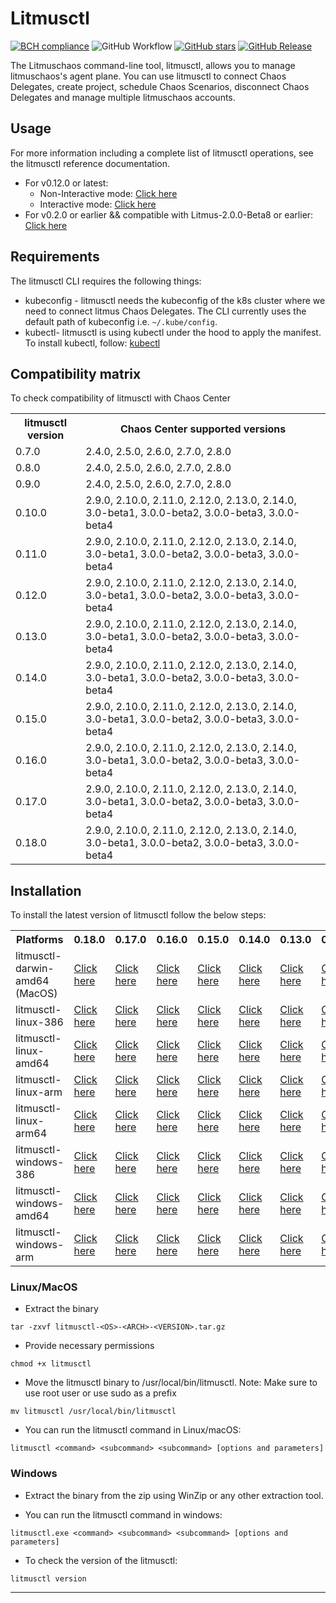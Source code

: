 # Litmusctl
[![BCH compliance](https://bettercodehub.com/edge/badge/litmuschaos/litmusctl?branch=master)](https://bettercodehub.com/)
![GitHub Workflow](https://github.com/litmuschaos/litmusctl/actions/workflows/push.yml/badge.svg?branch=master)
[![GitHub stars](https://img.shields.io/github/stars/litmuschaos/litmusctl?style=social)](https://github.com/litmuschaos/litmusctl/stargazers)
[![GitHub Release](https://img.shields.io/github/release/litmuschaos/litmusctl.svg?style=flat)]()

The Litmuschaos command-line tool, litmusctl, allows you to manage litmuschaos's agent plane. You can use litmusctl to connect Chaos Delegates, create project, schedule Chaos Scenarios, disconnect Chaos Delegates and manage multiple litmuschaos accounts.

## Usage
For more information including a complete list of litmusctl operations, see the litmusctl reference documentation.
* For v0.12.0 or latest:
  * Non-Interactive mode: <a href="https://github.com/litmuschaos/litmusctl/blob/master/Usage.md">Click here</a>
  * Interactive mode: <a href="https://github.com/litmuschaos/litmusctl/blob/master/Usage_interactive.md">Click here</a>
* For v0.2.0 or earlier && compatible with Litmus-2.0.0-Beta8 or earlier: <a href="https://github.com/litmuschaos/litmusctl/blob/master/Usage_v0.2.0.md">Click here</a>

## Requirements

The litmusctl CLI requires the following things:

- kubeconfig - litmusctl needs the kubeconfig of the k8s cluster where we need to connect litmus Chaos Delegates. The CLI currently uses the default path of kubeconfig i.e. `~/.kube/config`.
- kubectl- litmusctl is using kubectl under the hood to apply the manifest. To install kubectl, follow:  [kubectl](https://kubernetes.io/docs/tasks/tools/#kubectl)


## Compatibility matrix

To check compatibility of litmusctl with Chaos Center

<table>
  <th>litmusctl version</th>
  <th>Chaos Center supported versions</th>

  <tr>
    <td>0.7.0</td>
    <td>2.4.0, 2.5.0, 2.6.0, 2.7.0, 2.8.0</td>
  </tr>
  <tr>
    <td>0.8.0</td>
    <td>2.4.0, 2.5.0, 2.6.0, 2.7.0, 2.8.0</td>
  </tr>
  <tr>
    <td>0.9.0</td>
    <td>2.4.0, 2.5.0, 2.6.0, 2.7.0, 2.8.0</td>
  </tr>
  <tr>
    <td>0.10.0</td>
    <td>2.9.0, 2.10.0, 2.11.0, 2.12.0, 2.13.0, 2.14.0, 3.0-beta1, 3.0.0-beta2, 3.0.0-beta3, 3.0.0-beta4</td>
  </tr>
  <tr>
    <td>0.11.0</td>
    <td>2.9.0, 2.10.0, 2.11.0, 2.12.0, 2.13.0, 2.14.0, 3.0-beta1, 3.0.0-beta2, 3.0.0-beta3, 3.0.0-beta4</td>
  </tr>
  <tr>
    <td>0.12.0</td>
    <td>2.9.0, 2.10.0, 2.11.0, 2.12.0, 2.13.0, 2.14.0, 3.0-beta1, 3.0.0-beta2, 3.0.0-beta3, 3.0.0-beta4</td>
  </tr>
  <tr>
    <td>0.13.0</td>
    <td>2.9.0, 2.10.0, 2.11.0, 2.12.0, 2.13.0, 2.14.0, 3.0-beta1, 3.0.0-beta2, 3.0.0-beta3, 3.0.0-beta4</td>
  </tr>
  <tr>
    <td>0.14.0</td>
    <td>2.9.0, 2.10.0, 2.11.0, 2.12.0, 2.13.0, 2.14.0, 3.0-beta1, 3.0.0-beta2, 3.0.0-beta3, 3.0.0-beta4</td>
  </tr>
  <tr>
    <td>0.15.0</td>
    <td>2.9.0, 2.10.0, 2.11.0, 2.12.0, 2.13.0, 2.14.0, 3.0-beta1, 3.0.0-beta2, 3.0.0-beta3, 3.0.0-beta4</td>
  </tr>
  <tr>
    <td>0.16.0</td>
    <td>2.9.0, 2.10.0, 2.11.0, 2.12.0, 2.13.0, 2.14.0, 3.0-beta1, 3.0.0-beta2, 3.0.0-beta3, 3.0.0-beta4</td>
  </tr>
  <tr>
    <td>0.17.0</td>
    <td>2.9.0, 2.10.0, 2.11.0, 2.12.0, 2.13.0, 2.14.0, 3.0-beta1, 3.0.0-beta2, 3.0.0-beta3, 3.0.0-beta4</td>
  </tr>
  <tr>
    <td>0.18.0</td>
    <td>2.9.0, 2.10.0, 2.11.0, 2.12.0, 2.13.0, 2.14.0, 3.0-beta1, 3.0.0-beta2, 3.0.0-beta3, 3.0.0-beta4</td>
  </tr>
</table>

## Installation

To install the latest version of litmusctl follow the below steps:

<table>
  <th>Platforms</th>
  <th>0.18.0</th>
  <th>0.17.0</th>
  <th>0.16.0</th>
  <th>0.15.0</th>
  <th>0.14.0</th>
  <th>0.13.0</th>
  <th>0.12.0</th>
  <th>v0.11.0</th>
  <th>master(Unreleased)</th>
  <tr>
    <td>litmusctl-darwin-amd64 (MacOS)</td>
    <td><a href="https://litmusctl-production-bucket.s3.amazonaws.com/litmusctl-darwin-amd64-0.18.0.tar.gz">Click here</a></td>
    <td><a href="https://litmusctl-production-bucket.s3.amazonaws.com/litmusctl-darwin-amd64-0.17.0.tar.gz">Click here</a></td>
    <td><a href="https://litmusctl-production-bucket.s3.amazonaws.com/litmusctl-darwin-amd64-0.16.0.tar.gz">Click here</a></td>
    <td><a href="https://litmusctl-production-bucket.s3.amazonaws.com/litmusctl-darwin-amd64-0.15.0.tar.gz">Click here</a></td>
    <td><a href="https://litmusctl-production-bucket.s3.amazonaws.com/litmusctl-darwin-amd64-0.14.0.tar.gz">Click here</a></td>
    <td><a href="https://litmusctl-production-bucket.s3.amazonaws.com/litmusctl-darwin-amd64-0.13.0.tar.gz">Click here</a></td>
    <td><a href="https://litmusctl-production-bucket.s3.amazonaws.com/litmusctl-darwin-amd64-0.12.0.tar.gz">Click here</a></td>
    <td><a href="https://litmusctl-production-bucket.s3.amazonaws.com/litmusctl-darwin-amd64-v0.11.0.tar.gz">Click here</a></td>
    <td><a href="https://litmusctl-production-bucket.s3.amazonaws.com/litmusctl-darwin-amd64-master.tar.gz">Click here</a></td>
  </tr>
  <tr>
    <td>litmusctl-linux-386</td>
    <td><a href="https://litmusctl-production-bucket.s3.amazonaws.com/litmusctl-linux-386-0.18.0.tar.gz">Click here</a></td>
    <td><a href="https://litmusctl-production-bucket.s3.amazonaws.com/litmusctl-linux-386-0.17.0.tar.gz">Click here</a></td>
    <td><a href="https://litmusctl-production-bucket.s3.amazonaws.com/litmusctl-linux-386-0.16.0.tar.gz">Click here</a></td>
    <td><a href="https://litmusctl-production-bucket.s3.amazonaws.com/litmusctl-linux-386-0.15.0.tar.gz">Click here</a></td>
    <td><a href="https://litmusctl-production-bucket.s3.amazonaws.com/litmusctl-linux-386-0.14.0.tar.gz">Click here</a></td>
    <td><a href="https://litmusctl-production-bucket.s3.amazonaws.com/litmusctl-linux-386-0.13.0.tar.gz">Click here</a></td>
    <td><a href="https://litmusctl-production-bucket.s3.amazonaws.com/litmusctl-linux-386-0.12.0.tar.gz">Click here</a></td>
    <td><a href="https://litmusctl-production-bucket.s3.amazonaws.com/litmusctl-linux-386-v0.11.0.tar.gz">Click here</a></td>
    <td><a href="https://litmusctl-production-bucket.s3.amazonaws.com/litmusctl-linux-386-master.tar.gz">Click here</a></td>
  </tr>
  <tr>
    <td>litmusctl-linux-amd64</td>
    <td><a href="https://litmusctl-production-bucket.s3.amazonaws.com/litmusctl-linux-amd64-0.18.0.tar.gz">Click here</a></td>
    <td><a href="https://litmusctl-production-bucket.s3.amazonaws.com/litmusctl-linux-amd64-0.17.0.tar.gz">Click here</a></td>
    <td><a href="https://litmusctl-production-bucket.s3.amazonaws.com/litmusctl-linux-amd64-0.16.0.tar.gz">Click here</a></td>
    <td><a href="https://litmusctl-production-bucket.s3.amazonaws.com/litmusctl-linux-amd64-0.15.0.tar.gz">Click here</a></td>
    <td><a href="https://litmusctl-production-bucket.s3.amazonaws.com/litmusctl-linux-amd64-0.14.0.tar.gz">Click here</a></td>
    <td><a href="https://litmusctl-production-bucket.s3.amazonaws.com/litmusctl-linux-amd64-0.13.0.tar.gz">Click here</a></td>
    <td><a href="https://litmusctl-production-bucket.s3.amazonaws.com/litmusctl-linux-amd64-0.12.0.tar.gz">Click here</a></td>
    <td><a href="https://litmusctl-production-bucket.s3.amazonaws.com/litmusctl-linux-amd64-v0.11.0.tar.gz">Click here</a></td>
    <td><a href="https://litmusctl-production-bucket.s3.amazonaws.com/litmusctl-linux-amd64-master.tar.gz">Click here</a></td>
  </tr>
  <tr>
    <td>litmusctl-linux-arm</td>
    <td><a href="https://litmusctl-production-bucket.s3.amazonaws.com/litmusctl-linux-arm-0.18.0.tar.gz">Click here</a></td>
    <td><a href="https://litmusctl-production-bucket.s3.amazonaws.com/litmusctl-linux-arm-0.17.0.tar.gz">Click here</a></td>
    <td><a href="https://litmusctl-production-bucket.s3.amazonaws.com/litmusctl-linux-arm-0.16.0.tar.gz">Click here</a></td>
    <td><a href="https://litmusctl-production-bucket.s3.amazonaws.com/litmusctl-linux-arm-0.15.0.tar.gz">Click here</a></td>
    <td><a href="https://litmusctl-production-bucket.s3.amazonaws.com/litmusctl-linux-arm-0.14.0.tar.gz">Click here</a></td>
    <td><a href="https://litmusctl-production-bucket.s3.amazonaws.com/litmusctl-linux-arm-0.13.0.tar.gz">Click here</a></td>
    <td><a href="https://litmusctl-production-bucket.s3.amazonaws.com/litmusctl-linux-arm-0.12.0.tar.gz">Click here</a></td>
    <td><a href="https://litmusctl-production-bucket.s3.amazonaws.com/litmusctl-linux-arm-v0.11.0.tar.gz">Click here</a></td>
    <td><a href="https://litmusctl-production-bucket.s3.amazonaws.com/litmusctl-linux-arm-master.tar.gz">Click here</a></td>
  </tr>
  <tr>
    <td>litmusctl-linux-arm64</td>
    <td><a href="https://litmusctl-production-bucket.s3.amazonaws.com/litmusctl-linux-arm64-0.18.0.tar.gz">Click here</a></td>
    <td><a href="https://litmusctl-production-bucket.s3.amazonaws.com/litmusctl-linux-arm64-0.17.0.tar.gz">Click here</a></td>
    <td><a href="https://litmusctl-production-bucket.s3.amazonaws.com/litmusctl-linux-arm64-0.16.0.tar.gz">Click here</a></td>
    <td><a href="https://litmusctl-production-bucket.s3.amazonaws.com/litmusctl-linux-arm64-0.15.0.tar.gz">Click here</a></td>
    <td><a href="https://litmusctl-production-bucket.s3.amazonaws.com/litmusctl-linux-arm64-0.14.0.tar.gz">Click here</a></td>
    <td><a href="https://litmusctl-production-bucket.s3.amazonaws.com/litmusctl-linux-arm64-0.13.0.tar.gz">Click here</a></td>
    <td><a href="https://litmusctl-production-bucket.s3.amazonaws.com/litmusctl-linux-arm64-0.12.0.tar.gz">Click here</a></td>
    <td><a href="https://litmusctl-production-bucket.s3.amazonaws.com/litmusctl-linux-arm64-v0.11.0.tar.gz">Click here</a></td>
    <td><a href="https://litmusctl-production-bucket.s3.amazonaws.com/litmusctl-linux-arm64-master.tar.gz">Click here</a></td>
  </tr>
  <tr>
    <td>litmusctl-windows-386</td>
    <td><a href="https://litmusctl-production-bucket.s3.amazonaws.com/litmusctl-windows-386-0.18.0.tar.gz">Click here</a></td>
    <td><a href="https://litmusctl-production-bucket.s3.amazonaws.com/litmusctl-windows-386-0.17.0.tar.gz">Click here</a></td>
    <td><a href="https://litmusctl-production-bucket.s3.amazonaws.com/litmusctl-windows-386-0.16.0.tar.gz">Click here</a></td>
    <td><a href="https://litmusctl-production-bucket.s3.amazonaws.com/litmusctl-windows-386-0.15.0.tar.gz">Click here</a></td>
    <td><a href="https://litmusctl-production-bucket.s3.amazonaws.com/litmusctl-windows-386-0.14.0.tar.gz">Click here</a></td>
    <td><a href="https://litmusctl-production-bucket.s3.amazonaws.com/litmusctl-windows-386-0.13.0.tar.gz">Click here</a></td>
    <td><a href="https://litmusctl-production-bucket.s3.amazonaws.com/litmusctl-windows-386-0.12.0.tar.gz">Click here</a></td>
    <td><a href="https://litmusctl-production-bucket.s3.amazonaws.com/litmusctl-windows-386-v0.11.0.tar.gz">Click here</a></td>
    <td><a href="https://litmusctl-production-bucket.s3.amazonaws.com/litmusctl-windows-386-master.tar.gz">Click here</a></td>
  </tr>
   <tr>
    <td>litmusctl-windows-amd64</td>
    <td><a href="https://litmusctl-production-bucket.s3.amazonaws.com/litmusctl-windows-amd64-0.18.0.tar.gz">Click here</a></td>
    <td><a href="https://litmusctl-production-bucket.s3.amazonaws.com/litmusctl-windows-amd64-0.17.0.tar.gz">Click here</a></td>
    <td><a href="https://litmusctl-production-bucket.s3.amazonaws.com/litmusctl-windows-amd64-0.16.0.tar.gz">Click here</a></td>
    <td><a href="https://litmusctl-production-bucket.s3.amazonaws.com/litmusctl-windows-amd64-0.15.0.tar.gz">Click here</a></td>
    <td><a href="https://litmusctl-production-bucket.s3.amazonaws.com/litmusctl-windows-amd64-0.14.0.tar.gz">Click here</a></td>
    <td><a href="https://litmusctl-production-bucket.s3.amazonaws.com/litmusctl-windows-amd64-0.13.0.tar.gz">Click here</a></td>
    <td><a href="https://litmusctl-production-bucket.s3.amazonaws.com/litmusctl-windows-amd64-0.12.0.tar.gz">Click here</a></td>
    <td><a href="https://litmusctl-production-bucket.s3.amazonaws.com/litmusctl-windows-amd64-v0.11.0.tar.gz">Click here</a></td>
    <td><a href="https://litmusctl-production-bucket.s3.amazonaws.com/litmusctl-windows-amd64-master.tar.gz">Click here</a></td>
  </tr>
  <tr>
    <td>litmusctl-windows-arm</td>
    <td><a href="https://litmusctl-production-bucket.s3.amazonaws.com/litmusctl-windows-arm-0.18.0.tar.gz">Click here</a></td>
    <td><a href="https://litmusctl-production-bucket.s3.amazonaws.com/litmusctl-windows-arm-0.17.0.tar.gz">Click here</a></td>
    <td><a href="https://litmusctl-production-bucket.s3.amazonaws.com/litmusctl-windows-arm-0.16.0.tar.gz">Click here</a></td>
    <td><a href="https://litmusctl-production-bucket.s3.amazonaws.com/litmusctl-windows-arm-0.15.0.tar.gz">Click here</a></td>
    <td><a href="https://litmusctl-production-bucket.s3.amazonaws.com/litmusctl-windows-arm-0.14.0.tar.gz">Click here</a></td>
    <td><a href="https://litmusctl-production-bucket.s3.amazonaws.com/litmusctl-windows-arm-0.13.0.tar.gz">Click here</a></td>
    <td><a href="https://litmusctl-production-bucket.s3.amazonaws.com/litmusctl-windows-arm-0.12.0.tar.gz">Click here</a></td>
    <td><a href="https://litmusctl-production-bucket.s3.amazonaws.com/litmusctl-windows-arm-v0.11.0.tar.gz">Click here</a></td>
    <td><a href="https://litmusctl-production-bucket.s3.amazonaws.com/litmusctl-windows-arm-master.tar.gz">Click here</a></td>
  </tr>
</table>

### Linux/MacOS

* Extract the binary

```shell
tar -zxvf litmusctl-<OS>-<ARCH>-<VERSION>.tar.gz
```

* Provide necessary permissions

```shell
chmod +x litmusctl
```

* Move the litmusctl binary to /usr/local/bin/litmusctl. Note: Make sure to use root user or use sudo as a prefix

```shell
mv litmusctl /usr/local/bin/litmusctl
```

* You can run the litmusctl command in Linux/macOS:

```shell
litmusctl <command> <subcommand> <subcommand> [options and parameters]
```

### Windows

* Extract the binary from the zip using WinZip or any other extraction tool.

* You can run the litmusctl command in windows:

```shell
litmusctl.exe <command> <subcommand> <subcommand> [options and parameters]
```

* To check the version of the litmusctl:

```shell
litmusctl version
```

----
